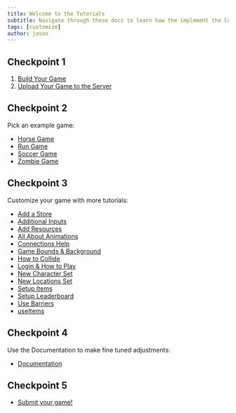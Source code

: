 ```yaml
---
title: Welcome to the Tutorials
subtitle: Navigate through these docs to learn how the implement the CodeChangers io Game Library
tags: [customize]
author: jason
---
```


## Checkpoint 1
1. [Build Your Game](/tutorials/setup)
2. [Upload Your Game to the Server](/tutorials/uploadtoserver)

## Checkpoint 2
Pick an example game:
 - [Horse Game](/tutorials/examples/horseGame/)
 - [Run Game](/tutorials/examples/runGame/)
 - [Soccer Game](/tutorials/examples/soccerGame/)
 - [Zombie Game](/tutorials/examples/zombieGame/)

## Checkpoint 3
Customize your game with more tutorials:
 - [Add a Store](/blocks/addAStore/)
 - [Additional Inputs](/blocks/additionalInputs/)
 - [Add Resources](/blocks/addResources/)
 - [All About Animations](/blocks/allAboutAnimations/)
 - [Connections Help](/blocks/connectionsHelp/)
 - [Game Bounds & Background](/blocks/gameBoundsAndBackground/)
 - [How to Collide](/blocks/howToCollide/)
 - [Login & How to Play](/blocks/loginAndHowToPlay/)
 - [New Character Set](/blocks/newCharacterSet/)
 - [New Locations Set](/blocks/newLocationsSet/)
 - [Setup Items](/blocks/setupItems/)
 - [Setup Leaderboard](/blocks/setupLeaderboard/)
 - [Use Barriers](/blocks/useBarrier/)
 - [useItems](/blocks/useItems/)

## Checkpoint 4
Use the Documentation to make fine tuned adjustments:
 - [Documentation](/docs/welcome/)

## Checkpoint 5
 - [Submit your game!](https://docs.google.com/forms/d/e/1FAIpQLSc_Fr_3vfLv6J4cVgW3KUM_-C9i5T23Xw-KWw1zx8u7dc5Hng/viewform?usp=sf_link)
